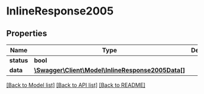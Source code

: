 # InlineResponse2005

## Properties
Name | Type | Description | Notes
------------ | ------------- | ------------- | -------------
**status** | **bool** |  | [optional] 
**data** | [**\Swagger\Client\Model\InlineResponse2005Data[]**](InlineResponse2005Data.md) |  | [optional] 

[[Back to Model list]](../../README.md#documentation-for-models) [[Back to API list]](../../README.md#documentation-for-api-endpoints) [[Back to README]](../../README.md)

